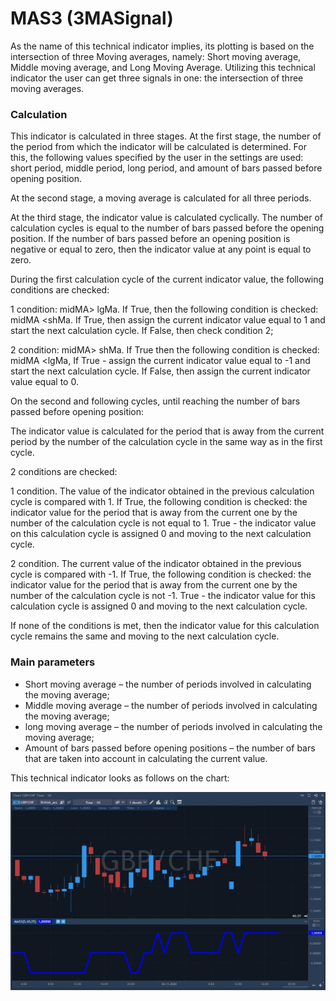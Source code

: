 # MAS3 \(3MASignal\)

As the name of this technical indicator implies, its plotting is based on the intersection of three Moving averages, namely: Short moving average, Middle moving average, and Long Moving Average. Utilizing this technical indicator the user can get three signals in one: the intersection of three moving averages.

### Calculation

This indicator is calculated in three stages. At the first stage, the number of the period from which the indicator will be calculated is determined. For this, the following values specified by the user in the settings are used: short period, middle period, long period, and amount of bars passed before opening position. 

At the second stage, a moving average is calculated for all three periods. 

At the third stage, the indicator value is calculated cyclically. The number of calculation cycles is equal to the number of bars passed before the opening position. If the number of bars passed before an opening position is negative or equal to zero, then the indicator value at any point is equal to zero. 

During the first calculation cycle of the current indicator value, the following conditions are checked:

1 condition: midMA&gt; lgMa. If True, then the following condition is checked: midMA &lt;shMa. If True, then assign the current indicator value equal to 1 and start the next calculation cycle. If False, then check condition 2;

2 condition: midMA&gt; shMa. If True then the following condition is checked: midMA &lt;lgMa, If True - assign the current indicator value equal to -1 and start the next calculation cycle. If False, then assign the current indicator value equal to 0.

On the second and following cycles, until reaching the number of bars passed before opening position:

The indicator value is calculated for the period that is away from the current period by the number of the calculation cycle in the same way as in the first cycle.

2 conditions are checked:

1 condition. The value of the indicator obtained in the previous calculation cycle is compared with 1. If True, the following condition is checked: the indicator value for the period that is away from the current one by the number of the calculation cycle is not equal to 1. True - the indicator value on this calculation cycle is assigned 0 and moving to the next calculation cycle.

2 condition. The current value of the indicator obtained in the previous cycle is compared with -1. If True, the following condition is checked: the indicator value for the period that is away from the current one by the number of the calculation cycle is not -1. True - the indicator value for this calculation cycle is assigned 0 and moving to the next calculation cycle.

If none of the conditions is met, then the indicator value for this calculation cycle remains the same and moving to the next calculation cycle.

### Main parameters

* Short moving average – the number of periods involved in calculating the moving average;
* Middle moving average – the number of periods involved in calculating the moving average;
* long moving average – the number of periods involved in calculating the moving average;
* Amount of bars passed before opening positions – the number of bars that are taken into account in calculating the current value.

This technical indicator looks as follows on the chart:

![](../../../../.gitbook/assets/screenshot_1%20%2817%29.jpg)

